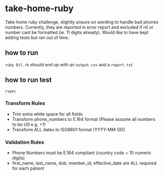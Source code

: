 # take-home-ruby
Take home ruby challenge, slightly unsure on wording to handle bad phones numbers.
Currently, they are reported in error report and excluded if nil or number cant be formatted (ie. 11 digits already).
Would like to have kept adding tests but ran out of time.


## how to run

`ruby Etl.rb`
should end up with an `output.csv` and a `report.txt`

## how to run test
`rspec`

### Transform Rules

- Trim extra white space for all fields
- Transform phone_numbers to E.164 format (Please assume all numbers to be US e.g. +1)
- Transform ALL dates to ISO8601 format (YYYY-MM-DD)

### Validation Rules

- Phone Numbers must be E.164 compliant (country code + 10 numeric digits)
- first_name, last_name, dob, member_id, effective_date are ALL required for each patient
